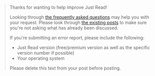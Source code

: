 > Thanks for wanting to help improve Just Read! 
> 
> Looking through [the frequently asked questions](https://github.com/ZachSaucier/Just-Read#faq) may help you with your request. Please look through [the existing posts](https://github.com/ZachSaucier/Just-Read/issues?utf8=%E2%9C%93&q=is%3Aissue+) to make sure you're not asking what has already been discussed.
> 
> If you're submitting an error report, please include the following:
> 
> - Just Read version (free/premium version as well as the specific version number if possible)
> - Your operating system
> 
> Please delete this text from your post before posting.
